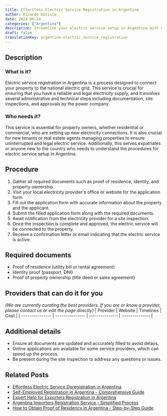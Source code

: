 ```yaml
---
title: Effortless Electric Service Registration in Argentina
author: Ricardo Batista
date: 2024-06-24
categories: ["Argentina"]
description: Streamline your electric service setup in Argentina with ease. Quick, simple steps for hassle-free registration.
draft: false
translationKey: argentina-electric_service_registration
---
```


## Description
### What is it?
Electric service registration in Argentina is a process designed to connect your property to the national electric grid. This service is crucial for ensuring that you have a reliable and legal electricity supply, and it involves several administrative and technical steps including documentation, site inspections, and approvals by the power company.

### Who needs it?
This service is essential for property owners, whether residential or commercial, who are setting up new electricity connections. It is also crucial for new tenants or real estate agents managing properties to ensure uninterrupted and legal electric service. Additionally, this serves expatriates or anyone new to the country who needs to understand the procedures for electric service setup in Argentina.

## Procedure

1. Gather all required documents such as proof of residence, identity, and property ownership.
2. Visit your local electricity provider's office or website for the application form.
3. Fill out the application form with accurate information about the property and the applicant.
4. Submit the filled application form along with the required documents.
5. Await notification from the electricity provider for a site inspection.
6. Once the inspection is complete and approved, the electric service will be connected to the property.
7. Receive a confirmation letter or email indicating that the electric service is active.


## Required documents

- Proof of residence (utility bill or rental agreement)
- Identity proof (passport, DNI)
- Proof of property ownership (title deed or sales agreement)


## Providers that can do it for you
_(We are currently curating the best providers. If you are or know a provider, please contact us or edit the page directly)_
| Provider        |     Website     |     Timelines    |       Cost      |
| --------------- | --------------- |  :-------------: | :-------------: |

## Additional details

- Ensure all documents are updated and accurately filled to avoid delays.
- Online applications are available for some service providers, which can speed up the process.
- Be present during the site inspection to address any questions or issues.

## Related Posts

- [Effortless Electric Service Deregistration in Argentina](https://tramitit.com/guides/argentina/electric_service_deregistration/)
- [Self-Employed Registration in Argentina - Comprehensive Guide](https://tramitit.com/guides/argentina/self-employed_registration/)
- [Expert Help for Exporters Registration in Argentina](https://tramitit.com/guides/argentina/exporters_registration/)
- [Argentina Importers Registration Service - Simplified Process](https://tramitit.com/guides/argentina/importers_registration/)
- [How to Obtain Proof of Residency in Argentina - Step-by-Step Guide](https://tramitit.com/guides/argentina/proof_of_residency/)
